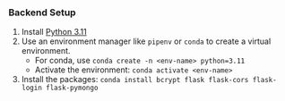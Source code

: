 ### Backend Setup

1. Install [Python 3.11](https://www.python.org/downloads/)
2. Use an environment manager like `pipenv` or `conda` to create a virtual environment.
   * For conda, use `conda create -n <env-name> python=3.11`
   * Activate the environment: `conda activate <env-name>`
3. Install the packages: `conda install bcrypt flask flask-cors flask-login flask-pymongo`
